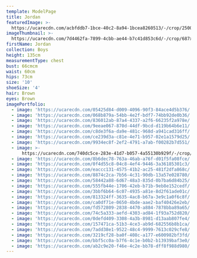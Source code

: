 ```yaml
---
template: ModelPage
title: Jordan
featuredImage: >-
  https://ucarecdn.com/acbfddb7-1bce-40c2-8a94-1bcea8260513/-/crop/2500x1248/0,131/-/preview/
imageThumbnail: >-
  https://ucarecdn.com/7d4462fa-7899-4cbb-ae44-b7c41d853c6d/-/crop/687x916/365,54/-/preview/
firstName: Jordan
collection: Boys
height: 135cm
measurementType: chest
bust: 66cmcm
waist: 60cm
hips: 73cm
size: '10'
shoeSize: '4'
hair: Brown
eyes: Brown
imagePortfolio:
  - image: 'https://ucarecdn.com/05425d84-d009-4096-90f3-84ace4d5b376/'
  - image: 'https://ucarecdn.com/068b879a-54bb-4e2f-bdf7-74bb92de0b36/'
  - image: 'https://ucarecdn.com/836012ab-87a4-4337-a2f6-66235f2a978e/'
  - image: 'https://ucarecdn.com/9eeae067-870d-44df-9bcd-d119b64b6e11/'
  - image: 'https://ucarecdn.com/c8de3f6a-da9e-481c-968d-a941cad316ff/'
  - image: 'https://ucarecdn.com/ce239d3a-c81e-4e71-b957-02e1a1579d25/'
  - image: 'https://ucarecdn.com/9934ec8f-2ef2-4791-a7ab-f00282b7d551/'
  - image: >-
      https://ucarecdn.com/740dc5ce-283e-41d7-b057-4a55130b929f/-/crop/1339x1994/188,389/-/preview/
  - image: 'https://ucarecdn.com/8b6dec78-763a-46ab-a76f-d01f5fa08fce/'
  - image: 'https://ucarecdn.com/0f4d55c8-04c8-4ef4-9446-3a36185301c3/'
  - image: 'https://ucarecdn.com/eaccc131-4575-41b2-ac25-481f2dfa868c/'
  - image: 'https://ucarecdn.com/8874c2ca-7b56-4c31-90db-13a57e028780/'
  - image: 'https://ucarecdn.com/58442a88-6d67-48a3-835d-0b7ba6d84b25/'
  - image: 'https://ucarecdn.com/555fb44e-1706-42eb-b71b-9eb8e152cedf/'
  - image: 'https://ucarecdn.com/3bbf6b64-6c07-4935-a81e-8d2f61ade01c/'
  - image: 'https://ucarecdn.com/813324ff-3635-4ac8-b67a-3e9c1a0f6c8f/'
  - image: 'https://ucarecdn.com/ca0df71e-0650-4bde-aae2-baf40426e2eb/'
  - image: 'https://ucarecdn.com/fd572809-2838-4470-a884-7878bba89a65/'
  - image: 'https://ucarecdn.com/74c5a333-aefd-4303-ad84-1f93a752d820/'
  - image: 'https://ucarecdn.com/0defd409-3308-4a3b-8981-d13aab807fe4/'
  - image: 'https://ucarecdn.com/157471ca-51b3-4ce3-ab9d-682556b8b1ca/'
  - image: 'https://ucarecdn.com/7add38e1-9522-48c4-9999-7613c029cfe8/'
  - image: 'https://ucarecdn.com/3219cf28-ba0f-408c-a177-e600982bf3fd/'
  - image: 'https://ucarecdn.com/bbf5cc0a-b7f6-4c1e-b0b2-b13939baf3e0/'
  - image: 'https://ucarecdn.com/ab2c9e20-f46e-4c2e-bb78-dff8f988d980/'
---
```


